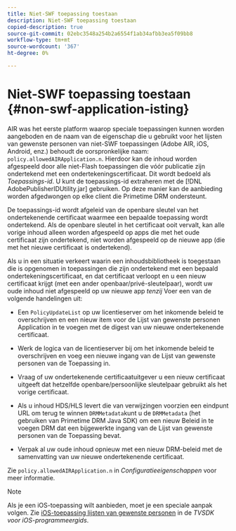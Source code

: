```yaml
---
title: Niet-SWF toepassing toestaan
description: Niet-SWF toepassing toestaan
copied-description: true
source-git-commit: 02ebc3548a254b2a6554f1ab34afbb3ea5f09bb8
workflow-type: tm+mt
source-wordcount: '367'
ht-degree: 0%

---
```


# Niet-SWF toepassing toestaan {#non-swf-application-isting}

AIR was het eerste platform waarop speciale toepassingen kunnen worden aangeboden en de naam van de eigenschap die u gebruikt voor het lijsten van gewenste personen van niet-SWF toepassingen (Adobe AIR, iOS, Android, enz.) behoudt de oorspronkelijke naam: `policy.allowedAIRApplication.n`. Hierdoor kan de inhoud worden afgespeeld door alle niet-Flash toepassingen die vóór publicatie zijn ondertekend met een ondertekeningscertificaat. Dit wordt bedoeld als *Toepassings-id*. U kunt de toepassings-id extraheren met de [!DNL AdobePublisherIDUtility.jar] gebruiken. Op deze manier kan de aanbieding worden afgedwongen op elke client die Primetime DRM ondersteunt.

De toepassings-id wordt afgeleid van de openbare sleutel van het ondertekenende certificaat waarmee een bepaalde toepassing wordt ondertekend. Als de openbare sleutel in het certificaat ooit vervalt, kan alle vorige inhoud alleen worden afgespeeld op apps die met het oude certificaat zijn ondertekend, niet worden afgespeeld op de nieuwe app (die met het nieuwe certificaat is ondertekend).

Als u in een situatie verkeert waarin een inhoudsbibliotheek is toegestaan die is opgenomen in toepassingen die zijn ondertekend met een bepaald ondertekeningscertificaat, en dat certificaat verloopt en u een nieuw certificaat krijgt (met een ander openbaar/privé-sleutelpaar), wordt uw oude inhoud niet afgespeeld op uw nieuwe app *tenzij* Voer een van de volgende handelingen uit:

* Een `PolicyUpdateList` op uw licentieserver om het inkomende beleid te overschrijven en een nieuw item voor de Lijst van gewenste personen Application in te voegen met de digest van uw nieuwe ondertekenende certificaat.
* Werk de logica van de licentieserver bij om het inkomende beleid te overschrijven en voeg een nieuwe ingang van de Lijst van gewenste personen van de Toepassing in.
* Vraag of uw ondertekenende certificaatuitgever u een nieuw certificaat uitgeeft dat hetzelfde openbare/persoonlijke sleutelpaar gebruikt als het vorige certificaat.
* Als u inhoud HDS/HLS levert die van verwijzingen voorzien een eindpunt URL om terug te winnen `DRMMetadata`kunt u de `DRMMetadata` (het gebruiken van Primetime DRM Java SDK) om een nieuw Beleid in te voegen DRM dat een bijgewerkte ingang van de Lijst van gewenste personen van de Toepassing bevat.

* Verpak al uw oude inhoud opnieuw met een nieuw DRM-beleid met de samenvatting van uw nieuwe ondertekenende certificaat.

Zie `policy.allowedAIRApplication.n` in *Configuratieeigenschappen* voor meer informatie.

>[!NOTE]
>
>Als je een iOS-toepassing wilt aanbieden, moet je een speciale aanpak volgen. Zie [iOS-toepassing lijsten van gewenste personen](../../../../../programming/tvsdk-3x-ios-prog/ios-3x-drm-content-security/ios-3x-allowlist-your-ios-application.md) in de *TVSDK voor iOS-programmeergids*.
